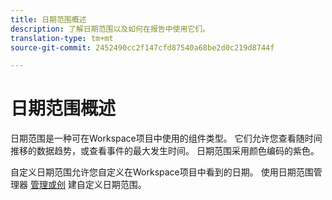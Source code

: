 ```yaml
---
title: 日期范围概述
description: 了解日期范围以及如何在报告中使用它们。
translation-type: tm+mt
source-git-commit: 2452490cc2f147cfd87540a68be2d0c219d8744f

---
```



# 日期范围概述

日期范围是一种可在Workspace项目中使用的组件类型。 它们允许您查看随时间推移的数据趋势，或查看事件的最大发生时间。 日期范围采用颜色编码的紫色。

自定义日期范围允许您自定义在Workspace项目中看到的日期。 使用日期范围管理器 [管理](manage.md)[或创](create.md) 建自定义日期范围。

